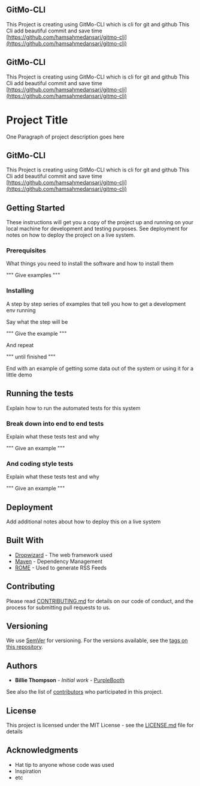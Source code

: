 
## GitMo-CLI
        
This Project is creating using GitMo-CLI which is cli for git and github 
This Cli add beautiful commit and save time
[https://github.com/hamsahmedansari/gitmo-cli](https://github.com/hamsahmedansari/gitmo-cli)
        

## GitMo-CLI
        
This Project is creating using GitMo-CLI which is cli for git and github 
This Cli add beautiful commit and save time
[https://github.com/hamsahmedansari/gitmo-cli](https://github.com/hamsahmedansari/gitmo-cli)
        
# Project Title

One Paragraph of project description goes here


## GitMo-CLI

This Project is creating using GitMo-CLI which is cli for git and github 
This Cli add beautiful commit and save time
[https://github.com/hamsahmedansari/gitmo-cli](https://github.com/hamsahmedansari/gitmo-cli)

## Getting Started

These instructions will get you a copy of the project up and running on your local machine for development and testing purposes. See deployment for notes on how to deploy the project on a live system.

### Prerequisites

What things you need to install the software and how to install them

"""
Give examples
"""

### Installing

A step by step series of examples that tell you how to get a development env running

Say what the step will be

"""
Give the example
"""

And repeat

"""
until finished
"""

End with an example of getting some data out of the system or using it for a little demo

## Running the tests

Explain how to run the automated tests for this system

### Break down into end to end tests

Explain what these tests test and why

"""
Give an example
"""

### And coding style tests

Explain what these tests test and why

"""
Give an example
"""

## Deployment

Add additional notes about how to deploy this on a live system

## Built With

* [Dropwizard](http://www.dropwizard.io/1.0.2/docs/) - The web framework used
* [Maven](https://maven.apache.org/) - Dependency Management
* [ROME](https://rometools.github.io/rome/) - Used to generate RSS Feeds

## Contributing

Please read [CONTRIBUTING.md](https://gist.github.com/PurpleBooth/b24679402957c63ec426) for details on our code of conduct, and the process for submitting pull requests to us.

## Versioning

We use [SemVer](http://semver.org/) for versioning. For the versions available, see the [tags on this repository](https://github.com/your/project/tags). 

## Authors

* **Billie Thompson** - *Initial work* - [PurpleBooth](https://github.com/PurpleBooth)

See also the list of [contributors](https://github.com/your/project/contributors) who participated in this project.

## License

This project is licensed under the MIT License - see the [LICENSE.md](LICENSE.md) file for details

## Acknowledgments

* Hat tip to anyone whose code was used
* Inspiration
* etc
